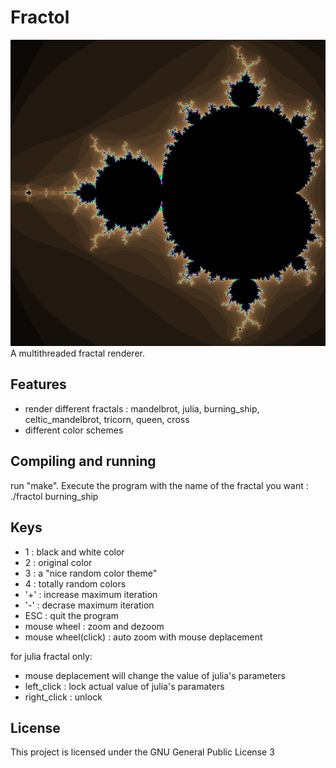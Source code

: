 # Fractol

![screenshot](/screenshot/mandelbrot?raw=true)
A multithreaded fractal renderer.

## Features 
* render different fractals : mandelbrot, julia, burning_ship, celtic_mandelbrot, tricorn, queen, cross
* different color schemes

## Compiling and running

run "make".
Execute the program with the name of the fractal you want : ./fractol burning_ship

## Keys
+ 1 : black and white color
+ 2 : original color
+ 3 : a "nice random color theme"
+ 4 : totally random colors
+ '+' : increase maximum iteration
+ '-' : decrase maximum iteration
+ ESC : quit the program
+ mouse wheel : zoom and dezoom
+ mouse wheel(click) : auto zoom with mouse deplacement

for julia fractal only:	
+ mouse deplacement will change the value of julia's parameters
+ left_click : lock actual value of julia's paramaters
+ right_click : unlock

## License
This project is licensed under the GNU General Public License 3
